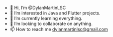- 👋 Hi, I’m @DylanMartinLSC
- 👀 I’m interested in Java and Flutter projects.
- 🌱 I’m currently learning everything.
- 💞️ I’m looking to collaborate on anything.
- 📫 How to reach me dylanmartinlsc@gmail.com 

<!---
DylanMartinLSC/DylanMartinLSC is a ✨ special ✨ repository because its `README.md` (this file) appears on your GitHub profile.
You can click the Preview link to take a look at your changes.
--->
